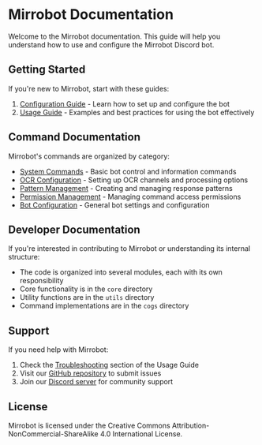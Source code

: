 # Mirrobot Documentation

Welcome to the Mirrobot documentation. This guide will help you understand how to use and configure the Mirrobot Discord bot.

## Getting Started

If you're new to Mirrobot, start with these guides:

1. [Configuration Guide](configuration.md) - Learn how to set up and configure the bot
2. [Usage Guide](usage.md) - Examples and best practices for using the bot effectively

## Command Documentation

Mirrobot's commands are organized by category:

- [System Commands](commands/system.md) - Basic bot control and information commands
- [OCR Configuration](commands/ocr_config.md) - Setting up OCR channels and processing options
- [Pattern Management](commands/patterns.md) - Creating and managing response patterns
- [Permission Management](commands/permissions.md) - Managing command access permissions
- [Bot Configuration](commands/bot_config.md) - General bot settings and configuration

## Developer Documentation

If you're interested in contributing to Mirrobot or understanding its internal structure:

- The code is organized into several modules, each with its own responsibility
- Core functionality is in the `core` directory
- Utility functions are in the `utils` directory
- Command implementations are in the `cogs` directory

## Support

If you need help with Mirrobot:

1. Check the [Troubleshooting](usage.md#troubleshooting) section of the Usage Guide
2. Visit our [GitHub repository](https://github.com/Mirrowel/Mirrobot-py) to submit issues
3. Join our [Discord server](https://discord.gg/invite-link) for community support

## License

Mirrobot is licensed under the Creative Commons Attribution-NonCommercial-ShareAlike 4.0 International License.
